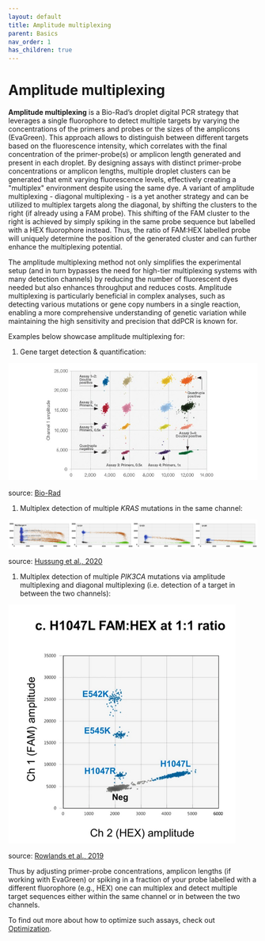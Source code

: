 ```yaml
---
layout: default
title: Amplitude multiplexing
parent: Basics
nav_order: 1
has_children: true
---
```

# Amplitude multiplexing

**Amplitude multiplexing** is a Bio-Rad’s droplet digital PCR strategy that leverages a single fluorophore to detect multiple targets by varying the concentrations of the primers and probes or the sizes of the amplicons (EvaGreen). This approach allows to distinguish between different targets based on the fluorescence intensity, which correlates with the final concentration of the primer-probe(s) or amplicon length generated and present in each droplet. By designing assays with distinct primer-probe concentrations or amplicon lengths, multiple droplet clusters can be generated that emit varying fluorescence levels, effectively creating a "multiplex" environment despite using the same dye. A variant of amplitude multiplexing - diagonal multiplexing - is a yet another strategy and can be utilized to multiplex targets along the diagonal, by shifting the clusters to the right (if already using a FAM probe). This shifting of the FAM cluster to the right is achieved by simply spiking in the same probe sequence but labelled with a HEX fluorophore instead. Thus, the ratio of FAM:HEX labelled probe will uniquely determine the position of the generated cluster and can further enhance the multiplexing potential.

The amplitude multiplexing method not only simplifies the experimental setup (and in turn bypasses the need for high-tier multiplexing systems with many detection channels) by reducing the number of fluorescent dyes needed but also enhances throughput and reduces costs. Amplitude multiplexing is particularly beneficial in complex analyses, such as detecting various mutations or gene copy numbers in a single reaction, enabling a more comprehensive understanding of genetic variation while maintaining the high sensitivity and precision that ddPCR is known for.

Examples below showcase amplitude multiplexing for:

1. Gene target detection & quantification:

![19-0670-figure1.jpg](Amplitude%20multiplexing/19-0670-figure1.jpg)

source: [Bio-Rad](<https://www.youtube.com/watch?v=OOAcTme9-WM&ab_channel=Bio-RadLaboratories](https://www.youtube.com/watch?v=OOAcTme9-WM&ab_channel=Bio-RadLaboratories>)

1. Multiplex detection of multiple *KRAS* mutations in the same channel:

![image.png](Amplitude%20multiplexing/image.png)

source: [Hussung et al., 2020](<https://www.jmdjournal.org/article/S1525-1578(20)30300-7/fulltext>)

1. Multiplex detection of multiple *PIK3CA* mutations via amplitude multiplexing and diagonal multiplexing (i.e. detection of a target in between the two channels):

![image.png](Amplitude%20multiplexing/image%201.png)

source: [Rowlands et al., 2019](<https://www.nature.com/articles/s41598-019-49043-x>)

Thus by adjusting primer-probe concentrations, amplicon lengths (if working with EvaGreen) or spiking in a fraction of your probe labelled with a different fluorophore (e.g., HEX) one can multiplex and detect multiple target sequences either within the same channel or in between the two channels.

To find out more about how to optimize such assays, check out [Optimization]().
